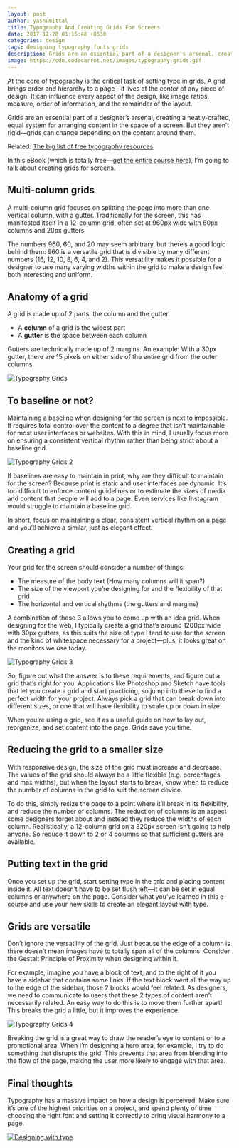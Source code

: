 ```yaml
---
layout: post
author: yashumittal
title: Typography And Creating Grids For Screens
date: 2017-12-28 01:15:48 +0530
categories: design
tags: designing typography fonts grids
description: Grids are an essential part of a designer's arsenal, creating a neatly-crafted, equal system for arranging content in the space of a screen.
image: https://cdn.codecarrot.net/images/typography-grids.gif
---
```


At the core of typography is the critical task of setting type in grids. A grid brings order and hierarchy to a page—it lives at the center of any piece of design. It can influence every aspect of the design, like image ratios, measure, order of information, and the remainder of the layout.

Grids are an essential part of a designer’s arsenal, creating a neatly-crafted, equal system for arranging content in the space of a screen. But they aren’t rigid—grids can change depending on the content around them.

Related: [The big list of free typography resources](/free-typography-resources)

In this eBook (which is totally free—[get the entire course here](//www.instamojo.com/codecarrot/designing-with-type/)), I’m going to talk about creating grids for screens.

## Multi-column grids

A multi-column grid focuses on splitting the page into more than one vertical column, with a gutter. Traditionally for the screen, this has manifested itself in a 12-column grid, often set at 960px wide with 60px columns and 20px gutters.

The numbers 960, 60, and 20 may seem arbitrary, but there’s a good logic behind them: 960 is a versatile grid that is divisible by many different numbers (16, 12, 10, 8, 6, 4, and 2). This versatility makes it possible for a designer to use many varying widths within the grid to make a design feel both interesting and uniform.

## Anatomy of a grid

A grid is made up of 2 parts: the column and the gutter.

* A **column** of a grid is the widest part
* A **gutter** is the space between each column

Gutters are technically made up of 2 margins. An example: With a 30px gutter, there are 15 pixels on either side of the entire grid from the outer columns.

![Typography Grids](https://cdn.codecarrot.net/images/typography-grids-1-1.png)

## To baseline or not?

Maintaining a baseline when designing for the screen is next to impossible. It requires total control over the content to a degree that isn’t maintainable for most user interfaces or websites. With this in mind, I usually focus more on ensuring a consistent vertical rhythm rather than being strict about a baseline grid.

![Typography Grids 2](https://cdn.codecarrot.net/images/typography-grids-1.png)

If baselines are easy to maintain in print, why are they difficult to maintain for the screen? Because print is static and user interfaces are dynamic. It’s too difficult to enforce content guidelines or to estimate the sizes of media and content that people will add to a page. Even services like Instagram would struggle to maintain a baseline grid.

In short, focus on maintaining a clear, consistent vertical rhythm on a page and you’ll achieve a similar, just as elegant effect.

## Creating a grid

Your grid for the screen should consider a number of things:

* The measure of the body text (How many columns will it span?)
* The size of the viewport you’re designing for and the flexibility of that grid
* The horizontal and vertical rhythms (the gutters and margins)

A combination of these 3 allows you to come up with an idea grid. When designing for the web, I typically create a grid that’s around 1200px wide with 30px gutters, as this suits the size of type I tend to use for the screen and the kind of whitespace necessary for a project—plus, it looks great on the monitors we use today.

![Typography Grids 3](https://cdn.codecarrot.net/images/typography-grids-2.png)

So, figure out what the answer is to these requirements, and figure out a grid that’s right for you. Applications like Photoshop and Sketch have tools that let you create a grid and start practicing, so jump into these to find a perfect width for your project. Always pick a grid that can break down into different sizes, or one that will have flexibility to scale up or down in size.

When you’re using a grid, see it as a useful guide on how to lay out, reorganize, and set content into the page. Grids save you time.

## Reducing the grid to a smaller size

With responsive design, the size of the grid must increase and decrease. The values of the grid should always be a little flexible (e.g. percentages and max widths), but when the layout starts to break, know when to reduce the number of columns in the grid to suit the screen device.

To do this, simply resize the page to a point where it’ll break in its flexibility, and reduce the number of columns. The reduction of columns is an aspect some designers forget about and instead they reduce the widths of each column. Realistically, a 12-column grid on a 320px screen isn’t going to help anyone. So reduce it down to 2 or 4 columns so that sufficient gutters are available.

## Putting text in the grid

Once you set up the grid, start setting type in the grid and placing content inside it. All text doesn’t have to be set flush left—it can be set in equal columns or anywhere on the page. Consider what you’ve learned in this e-course and use your new skills to create an elegant layout with type.

## Grids are versatile

Don’t ignore the versatility of the grid. Just because the edge of a column is there doesn’t mean images have to totally span all of the columns. Consider the Gestalt Principle of Proximity when designing within it.

For example, imagine you have a block of text, and to the right of it you have a sidebar that contains some links. If the text block went all the way up to the edge of the sidebar, those 2 blocks would feel related. As designers, we need to communicate to users that these 2 types of content aren’t necessarily related. An easy way to do this is to move them further apart! This breaks the grid a little, but it improves the experience.

![Typography Grids 4](https://cdn.codecarrot.net/images/typography-grids-3.png)

Breaking the grid is a great way to draw the reader’s eye to content or to a promotional area. When I’m designing a hero area, for example, I try to do something that disrupts the grid. This prevents that area from blending into the flow of the page, making the user more likely to engage with that area.

## Final thoughts

Typography has a massive impact on how a design is perceived. Make sure it’s one of the highest priorities on a project, and spend plenty of time choosing the right font and setting it correctly to bring visual harmony to a page.

[![Designing with type](https://cdn.codecarrot.net/images/designing-with-type.png)](//www.instamojo.com/codecarrot/designing-with-type/)
